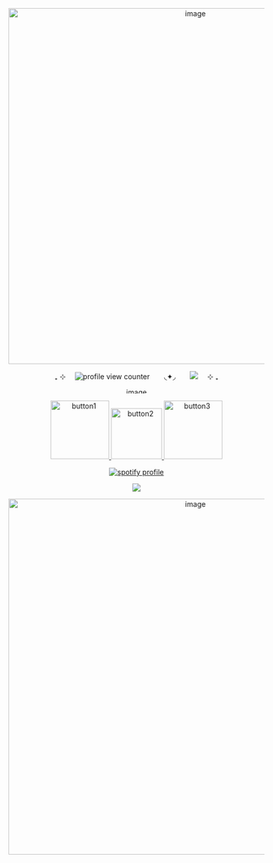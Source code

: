 <p align="center">
<img width="720" height="700" alt="image" src="https://github.com/user-attachments/assets/beea7c9d-6448-4ad0-bce1-04d2488632bd" />
</p>


 <p align="center">
  ₊ ⊹ ⠀ <img src="https://komarev.com/ghpvc/?username=luuvbite&color=ff6aab&label=stargazers" alt="profile view counter"> ⠀⠀ ◟✦◞ ⠀⠀ <img src="https://img.shields.io/badge/made_with-love-ff6aab" /> ⠀ ⊹ ₊
</p>

<p align="center">
<img width="400" height="11" alt="image" src="https://github.com/user-attachments/assets/0d25b078-0016-4a2f-99b8-108663e15104" />
</p>


<p align="center">
  <a href="https://luuvbite.straw.page/">
    <img src="https://github.com/user-attachments/assets/a2c0fb05-cce5-4d28-a456-168dbdd95466" alt="button1" width="115" style="display:inline-block;">
  </a>
  <a href="https://rentry.co/luuvbite">
    <img src="https://github.com/user-attachments/assets/11ad6335-7fca-4126-947b-6a7e05cf5d7a" alt="button2" width="100" style="display:inline-block;">
  </a>
  <a href="https://luuvbite.atabook.org/">
    <img src="https://github.com/user-attachments/assets/01077dca-bee5-4339-a922-654ea4c77d8c" alt="button3" width="115" style="display:inline-block;">
  </a>
</p>



<p align="center">
  <a href="https://github.com/kittinan/spotify-github-profile">
    <img src="https://spotify-github-profile.kittinanx.com/api/view?uid=31rcxzij7oqnpmtxkcufjzuubiui&cover_image=true&theme=natemoo-re&show_offline=false&background_color=ffc2cb&interchange=false&bar_color=ff6aab&bar_color_cover=false" alt="spotify profile" />
  </a>
</p>


 <p align="center">
<img src="https://img.shields.io/badge/-.𖥔_　_they_dont_love_you_like_i_do_　_𖥔.-ff6aab" />
</p>


<p align="center">
<img width="720" height="700" alt="image" src="https://github.com/user-attachments/assets/bd525b80-1b0e-4f2c-aa3f-c1eaf20d2cbf" />
</p>
